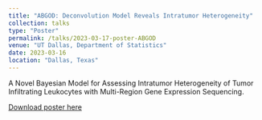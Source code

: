```yaml
---
title: "ABGOD: Deconvolution Model Reveals Intratumor Heterogeneity"
collection: talks
type: "Poster"
permalink: /talks/2023-03-17-poster-ABGOD
venue: "UT Dallas, Department of Statistics"
date: 2023-03-16
location: "Dallas, Texas"
---
```


A Novel Bayesian Model for Assessing Intratumor Heterogeneity of Tumor Infiltrating Leukocytes with Multi-Region Gene Expression Sequencing.

[Download poster here](https://pengyang0411.github.io/files/ICeITH_poster_ABGOD_2023.pdf)
